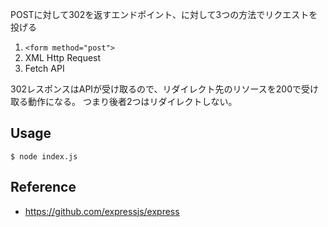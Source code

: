 POSTに対して302を返すエンドポイント、に対して3つの方法でリクエストを投げる

1. `<form method="post">`
1. XML Http Request
1. Fetch API

302レスポンスはAPIが受け取るので、リダイレクト先のリソースを200で受け取る動作になる。
つまり後者2つはリダイレクトしない。

## Usage

```shell
$ node index.js
```

## Reference

- https://github.com/expressjs/express
